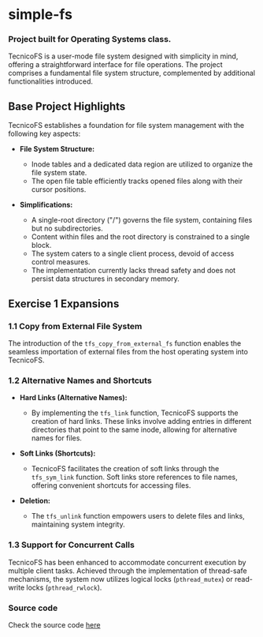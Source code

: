 # simple-fs
### Project built for Operating Systems class.

TecnicoFS is a user-mode file system designed with simplicity in mind, offering a straightforward interface for file operations. The project comprises a fundamental file system structure, complemented by additional functionalities introduced.

## Base Project Highlights

TecnicoFS establishes a foundation for file system management with the following key aspects:

- **File System Structure:**
  - Inode tables and a dedicated data region are utilized to organize the file system state.
  - The open file table efficiently tracks opened files along with their cursor positions.

- **Simplifications:**
  - A single-root directory ("/") governs the file system, containing files but no subdirectories.
  - Content within files and the root directory is constrained to a single block.
  - The system caters to a single client process, devoid of access control measures.
  - The implementation currently lacks thread safety and does not persist data structures in secondary memory.

## Exercise 1 Expansions

### 1.1 Copy from External File System

The introduction of the `tfs_copy_from_external_fs` function enables the seamless importation of external files from the host operating system into TecnicoFS.

### 1.2 Alternative Names and Shortcuts

- **Hard Links (Alternative Names):**
  - By implementing the `tfs_link` function, TecnicoFS supports the creation of hard links. These links involve adding entries in different directories that point to the same inode, allowing for alternative names for files.

- **Soft Links (Shortcuts):**
  - TecnicoFS facilitates the creation of soft links through the `tfs_sym_link` function. Soft links store references to file names, offering convenient shortcuts for accessing files.

- **Deletion:**
  - The `tfs_unlink` function empowers users to delete files and links, maintaining system integrity.

### 1.3 Support for Concurrent Calls

TecnicoFS has been enhanced to accommodate concurrent execution by multiple client tasks. Achieved through the implementation of thread-safe mechanisms, the system now utilizes logical locks (`pthread_mutex`) or read-write locks (`pthread_rwlock`).

### Source code

Check the source code [here](https://github.com/tecnico-so/projeto-so-2022-23/tree/ex1)
